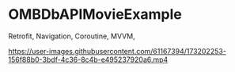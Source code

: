 # OMBDbAPIMovieExample
Retrofit, Navigation, Coroutine, MVVM, 

https://user-images.githubusercontent.com/61167394/173202253-156f88b0-3bdf-4c36-8c4b-e495237920a6.mp4

